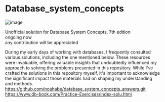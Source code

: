 # Database_system_concepts
![image](https://github.com/Woog222/Database_system_concepts/assets/96822822/66527b47-528b-4859-8e5e-2bd166a6052f)

Unofficial solution for Database System Concepts, 7th edition <br>
ongoing now <br>
any contribution will be appreciated <br>

During my early days of working with databases, I frequently consulted various solutions, including the one mentioned below. These resources were invaluable, offering valuable insights that undoubtedly influenced my approach to solving the problems presented in this repository. While I've crafted the solutions in this repository myself, it's important to acknowledge the significant impact those materials had on shaping my understanding and methods.
<a>https://github.com/noahabe/database_system_concepts_answers.git</a>
<a>https://www.db-book.com/Practice-Exercises/index-solu.html</a>

